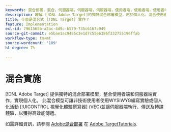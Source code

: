 ```yaml
---
keywords: 混合部署，混合，伺服器端，伺服器端，伺服器端，使用者端，使用者端，使用者端，混合實施，混合部署0
description: 瞭解 [!DNL Adobe Target]的獨特混合部署模型，用於個人化、混合使用者端和伺服器端實作。
title: 什麼是混合式 [!DNL Target] 實作？
feature: Implementation
exl-id: 7961565b-a2ac-4d9c-b579-735c6167c949
source-git-commit: e5bae1ac9485c3e1d7c55e6386f332755196ffab
workflow-type: tm+mt
source-wordcount: '109'
ht-degree: 7%

---
```


# 混合實施

[!DNL Adobe Target] 提供獨特的混合部署模型，整合使用者端和伺服器端實作，實現個人化。 此混合模型可讓非技術使用者使用WYSIWYG編寫實驗或個人化活動 [!UICONTROL 視覺化體驗撰寫器] (VEC)並讓伺服器端執行、傳送及轉譯體驗，以獲得高效能傳遞。

如需詳細資訊，請參閱 [Adobe混合部署](https://experienceleague.adobe.com/docs/target-learn/tutorials/implementation/hybrid-deployment.html) 在 [Adobe TargetTutorials](https://experienceleague.adobe.com/docs/target-learn/tutorials/overview.html).
